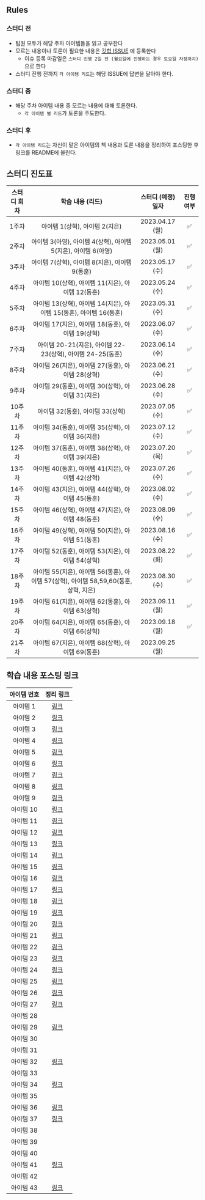 ## Rules
### 스터디 전
* 팀원 모두가 해당 주차 아이템들을 읽고 공부한다
* 모르는 내용이나 토론이 필요한 내용은 [깃헙 ISSUE](https://github.com/2023-java-study/book-study/issues) 에 등록한다
  * 이슈 등록 마감일은 `스터디 진행 2일 전 (월요일에 진행하는 경우 토요일 자정까지)`으로 한다
* 스터디 진행 전까지 `각 아이템 리드`는 해당 ISSUE에 답변을 달아야 한다.

### 스터디 중
* 해당 주차 아이템 내용 중 모르는 내용에 대해 토론한다.
  * `각 아이템 별 리드`가 토론을 주도한다.

### 스터디 후
* `각 아이템 리드`는 자신이 맡은 아이템의 책 내용과 토론 내용을 정리하여 포스팅한 후 링크를 README에 올린다. 

## 스터디 진도표
| 스터디 회차 | 학습 내용 (리드) | 스터디 (예정) 일자 | 진행 여부 |
| :---: | :---: | :---: | :---: |
| 1주차 | 아이템 1(상혁), 아이템 2(지은) | 2023.04.17 (월) | ✅ |
| 2주차 | 아이템 3(아영), 아이템 4(상혁), 아이템 5(지은), 아이템 6(아영) | 2023.05.01 (월) | ✅ |
| 3주차 | 아이템 7(상혁), 아이템 8(지은), 아이템 9(동훈) | 2023.05.17 (수) | ✅ |
| 4주차 | 아이템 10(상혁), 아이템 11(지은), 아이템 12(동훈) | 2023.05.24 (수) | ✅ |
| 5주차 | 아이템 13(상혁), 아이템 14(지은), 아이템 15(동훈), 아이템 16(동훈) | 2023.05.31 (수) | ✅ |
| 6주차 | 아이템 17(지은), 아이템 18(동훈), 아이템 19(상혁) | 2023.06.07 (수) | ✅ |
| 7주차 | 아이템 20-21(지은), 아이템 22-23(상혁), 아이템 24-25(동훈) | 2023.06.14 (수) | ✅ |
| 8주차 | 아이템 26(지은), 아이템 27(동훈), 아이템 28(상혁) | 2023.06.21 (수) | ✅ |
| 9주차 | 아이템 29(동훈), 아이템 30(상혁), 아이템 31(지은) | 2023.06.28 (수) | ✅ |
| 10주차 | 아이템 32(동훈), 아이템 33(상혁) | 2023.07.05 (수) | ✅ |
| 11주차 | 아이템 34(동훈), 아이템 35(상혁), 아이템 36(지은) | 2023.07.12 (수) | ✅ |
| 12주차 | 아이템 37(동훈), 아이템 38(상혁), 아이템 39(지은) | 2023.07.20 (목) | ✅ |
| 13주차 | 아이템 40(동훈), 아이템 41(지은), 아이템 42(상혁) | 2023.07.26 (수) | ✅ |
| 14주차 | 아이템 43(지은), 아이템 44(상혁), 아이템 45(동훈) | 2023.08.02 (수) | ✅ |
| 15주차 | 아이템 46(상혁), 아이템 47(지은), 아이템 48(동훈) | 2023.08.09 (수) | ✅ |
| 16주차 | 아이템 49(상혁), 아이템 50(지은), 아이템 51(동훈) | 2023.08.16 (수) | ✅ |
| 17주차 | 아이템 52(동훈), 아이템 53(지은), 아이템 54(상혁) | 2023.08.22 (화) | ✅ |
| 18주차 | 아이템 55(지은), 아이템 56(동훈), 아이템 57(상혁), 아이템 58,59,60(동훈, 상혁, 지은) | 2023.08.30 (수) | ✅ |
| 19주차 | 아이템 61(지은), 아이템 62(동훈), 아이템 63(상혁) | 2023.09.11 (월) | ✅ |
| 20주차 | 아이템 64(지은), 아이템 65(동훈), 아이템 66(상혁) | 2023.09.18 (월) | ✅ |
| 21주차 | 아이템 67(지은), 아이템 68(상혁), 아이템 69(동훈) | 2023.09.25 (월) |  |


## 학습 내용 포스팅 링크
| 아이템 번호 | 정리 링크 |
| :---: | :---: |
| 아이템 1 | [링크](https://sh-hyun.tistory.com/100) |
| 아이템 2 | [링크](https://righteous-galette-116.notion.site/Item-2-d08e1b3581da4926a84a473164a2af9b) |
| 아이템 3 | [링크](https://velog.io/@onionlily123/아이템3.-private-생성자나-열거-타입으로-싱글턴임을-보증하라-28xt6djx) |
| 아이템 4 | [링크](https://sh-hyun.tistory.com/104) |
| 아이템 5 | [링크](https://righteous-galette-116.notion.site/Item-5-73fe936c2b6a405ab0f890505eb170fe) |
| 아이템 6 | [링크](https://velog.io/@onionlily123/아이템6.-불필요한-객체-생성을-피하라) |
| 아이템 7 | [링크](https://sh-hyun.tistory.com/105) |
| 아이템 8 | [링크](https://righteous-galette-116.notion.site/Item-8-finalizer-cleaner-560de54aedf34859be2eef2ab520da8e) |
| 아이템 9 | [링크](https://velog.io/@nuh__d/item9) |
| 아이템 10 | [링크](https://sh-hyun.tistory.com/106) |
| 아이템 11 | [링크](https://www.notion.so/Item-11-equals-hashCode-b2f6950c4a764cf68552e23ac26004f2?pvs=4) |
| 아이템 12 | [링크](https://velog.io/@nuh__d/item-12-toString%EC%9D%84-%ED%95%AD%EC%83%81-%EC%9E%AC%EC%A0%95%EC%9D%98%ED%95%98%EB%9D%BC)|
| 아이템 13 | [링크](https://sh-hyun.tistory.com/110) |
| 아이템 14 | [링크](https://www.notion.so/Item-14-Comparable-a754ad4cd2a34d58a9cfbadd54ebcc4b?pvs=4) |
| 아이템 15 | [링크](https://velog.io/@nuh__d/item-15-%ED%81%B4%EB%9E%98%EC%8A%A4%EC%99%80-%EB%A9%A4%EB%B2%84%EC%9D%98-%EC%A0%91%EA%B7%BC-%EA%B6%8C%ED%95%9C%EC%9D%84-%EC%B5%9C%EC%86%8C%ED%99%94%ED%95%98%EB%9D%BC) |
| 아이템 16 | [링크](https://velog.io/@nuh__d/item-16) |
| 아이템 17 | [링크](https://www.notion.so/Item-17-8cffdc88132a4a7e8fa27cf877945279?pvs=4) |
| 아이템 18 | [링크](https://velog.io/@nuh__d/%EC%83%81%EC%86%8D%EB%B3%B4%EB%8B%A4%EB%8A%94-%EC%BB%B4%ED%8F%AC%EC%A7%80%EC%85%98%EC%9D%84-%EC%82%AC%EC%9A%A9%ED%95%98%EB%9D%BC) |
| 아이템 19 | [링크](https://sh-hyun.tistory.com/113) |
| 아이템 20 | [링크](https://www.notion.so/Item-20-f6705955c75148c1a34eb21a0c96d5f5?pvs=4) |
| 아이템 21 | [링크](https://www.notion.so/Item-21-ab541512587240dbaf8b274ec9a780cd?pvs=4) |
| 아이템 22 | [링크](https://sh-hyun.tistory.com/114) |
| 아이템 23 | [링크](https://sh-hyun.tistory.com/115) |
| 아이템 24 | [링크](https://velog.io/@nuh__d/item-24) |
| 아이템 25 | [링크](https://velog.io/@nuh__d/item-25-%ED%86%B1%EB%A0%88%EB%B2%A8-%ED%81%B4%EB%9E%98%EC%8A%A4%EB%8A%94-%ED%95%9C-%ED%8C%8C%EC%9D%BC%EC%97%90-%ED%95%98%EB%82%98%EB%A7%8C-%EB%8B%B4%EC%9C%BC%EB%9D%BC) |
| 아이템 26 | [링크](https://righteous-galette-116.notion.site/Item-26-8c4ce86749c4436cabfd775ce942bcab?pvs=4) |
| 아이템 27 | [링크](https://velog.io/@nuh__d/item-27-%EB%B9%84%EA%B2%80%EC%82%AC-%EA%B2%BD%EA%B3%A0%EB%A5%BC-%EC%A0%9C%EA%B1%B0%ED%95%98%EB%9D%BC) |
| 아이템 28 |  |
| 아이템 29 |  [링크](https://velog.io/@nuh__d/item-29-%EC%9D%B4%EC%99%95%EC%9D%B4%EB%A9%B4-%EC%A0%9C%EB%84%A4%EB%A6%AD-%ED%83%80%EC%9E%85%EC%9C%BC%EB%A1%9C-%EB%A7%8C%EB%93%A4%EB%9D%BC)|
| 아이템 30 |  |
| 아이템 31 |  |
| 아이템 32 | [링크](https://velog.io/@nuh__d/item-32-%EC%A0%9C%EB%84%A4%EB%A6%AD%EA%B3%BC-%EA%B0%80%EB%B3%80%EC%9D%B8%EC%88%98%EB%A5%BC-%ED%95%A8%EA%BB%98-%EC%93%B8-%EB%95%8C%EB%8A%94-%EC%8B%A0%EC%A4%91%ED%95%98%EB%9D%BC) |
| 아이템 33 |  |
| 아이템 34 | [링크](https://velog.io/@nuh__d/item-34-int-%EC%83%81%EC%88%98-%EB%8C%80%EC%8B%A0-%EC%97%B4%EA%B1%B0-%ED%83%80%EC%9E%85%EC%9D%84-%EC%82%AC%EC%9A%A9%ED%95%98%EB%9D%BC) |
| 아이템 35 |  |
| 아이템 36 | [링크](https://righteous-galette-116.notion.site/Item-36-EnumSet-f727c885280647c09fff99c03b2b9430?pvs=4) |
| 아이템 37 | [링크](https://velog.io/@nuh__d/item-37) |
| 아이템 38 |  |
| 아이템 39 |  |
| 아이템 40 |  |
| 아이템 41 | [링크](https://righteous-galette-116.notion.site/Item-41-5c720a222e244da3b833857f9c197a9a?pvs=4) |
| 아이템 42 |  |
| 아이템 43 | [링크](https://righteous-galette-116.notion.site/Item-43-1ffa465a903c49d891cce0211645e407?pvs=4) |


